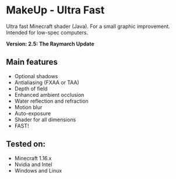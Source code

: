 # MakeUp - Ultra Fast
Ultra fast Minecraft shader (Java). For a small graphic improvement. Intended
for low-spec computers.

**Version: 2.5: The Raymarch Update**

## Main features
* Optional shadows
* Antialiasing (FXAA or TAA)
* Depth of field
* Enhanced ambient occlusion
* Water reflection and refraction
* Motion blur
* Auto-exposure
* Shader for all dimensions
* FAST!

## Tested on:
* Minecraft 1.16.x
* Nvidia and Intel
* Windows and Linux
